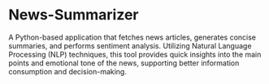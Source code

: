 # News-Summarizer
A Python-based application that fetches news articles, generates concise summaries, and performs sentiment analysis. Utilizing Natural Language Processing (NLP) techniques, this tool provides quick insights into the main points and emotional tone of the news, supporting better information consumption and decision-making.
